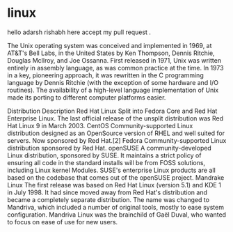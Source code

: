 # linux
hello adarsh rishabh here accept my pull request . 


The Unix operating system was conceived and implemented in 1969, at AT&amp;T's Bell Labs, in the United States by Ken Thompson, Dennis Ritchie, Douglas McIlroy, and Joe Ossanna. First released in 1971, Unix was written entirely in assembly language, as was common practice at the time. In 1973 in a key, pioneering approach, it was rewritten in the C programming language by Dennis Ritchie (with the exception of some hardware and I/O routines). The availability of a high-level language implementation of Unix made its porting to different computer platforms easier.

Distribution	Description
Red Hat Linux	Split into Fedora Core and Red Hat Enterprise Linux. The last official release of the unsplit distribution was Red Hat Linux 9 in March 2003.
CentOS	Community-supported Linux distribution designed as an OpenSource version of RHEL and well suited for servers. Now sponsored by Red Hat.[2]
Fedora	Community-supported Linux distribution sponsored by Red Hat.
openSUSE	A community-developed Linux distribution, sponsored by SUSE. It maintains a strict policy of ensuring all code in the standard installs will be from FOSS solutions, including Linux kernel Modules. SUSE's enterprise Linux products are all based on the codebase that comes out of the openSUSE project.
Mandrake Linux	The first release was based on Red Hat Linux (version 5.1) and KDE 1 in July 1998. It had since moved away from Red Hat's distribution and became a completely separate distribution. The name was changed to Mandriva, which included a number of original tools, mostly to ease system configuration. Mandriva Linux was the brainchild of Gaël Duval, who wanted to focus on ease of use for new users.

